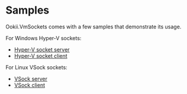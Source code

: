# Samples

Ookii.VmSockets comes with a few samples that demonstrate its usage.

For Windows Hyper-V sockets:

- [Hyper-V socket server](HvSocketServer)
- [Hyper-V socket client](HvSocketClient)

For Linux VSock sockets:

- [VSock server](VSockServer)
- [VSock client](VSockClient)
